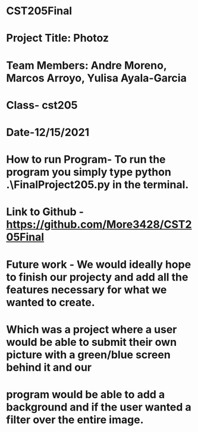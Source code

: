 # CST205Final
# Project Title: Photoz
# Team Members: Andre Moreno, Marcos Arroyo, Yulisa Ayala-Garcia
# Class- cst205
# Date-12/15/2021
# How to run Program- To run the program you simply type python .\FinalProject205.py in the terminal. 
# Link to Github - https://github.com/More3428/CST205Final
# Future work - We would ideally hope to finish our projecty and add all the features necessary for what we wanted to create.   
#               Which was a project where a user would be able to submit their own picture with a green/blue screen behind it and our
#               program would be able to add a background and if the user wanted a filter over the entire image. 
